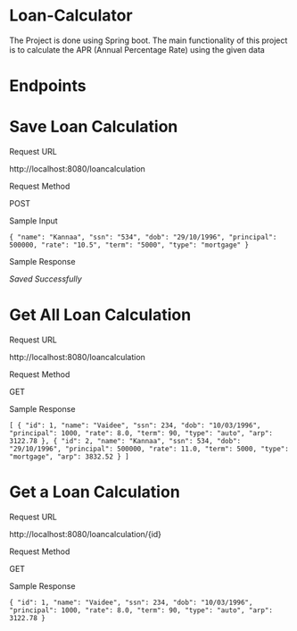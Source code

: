 # Loan-Calculator

The Project is done using Spring boot.
The main functionality of this project is to calculate the APR (Annual Percentage Rate) using the given data

# Endpoints

# Save Loan Calculation

Request URL

http://localhost:8080/loancalculation

Request Method

POST

Sample Input

`{
"name": "Kannaa",
"ssn": "534",
"dob": "29/10/1996",
"principal": 500000,
"rate": "10.5",
"term": "5000",
"type": "mortgage"
}`

Sample Response

_Saved Successfully_

# Get All Loan Calculation

Request URL

http://localhost:8080/loancalculation

Request Method

GET

Sample Response

`[
{
"id": 1,
"name": "Vaidee",
"ssn": 234,
"dob": "10/03/1996",
"principal": 1000,
"rate": 8.0,
"term": 90,
"type": "auto",
"arp": 3122.78
},
{
"id": 2,
"name": "Kannaa",
"ssn": 534,
"dob": "29/10/1996",
"principal": 500000,
"rate": 11.0,
"term": 5000,
"type": "mortgage",
"arp": 3832.52
}
]`

# Get a Loan Calculation

Request URL

http://localhost:8080/loancalculation/{id}

Request Method

GET

Sample Response

`{
"id": 1,
"name": "Vaidee",
"ssn": 234,
"dob": "10/03/1996",
"principal": 1000,
"rate": 8.0,
"term": 90,
"type": "auto",
"arp": 3122.78
}
`